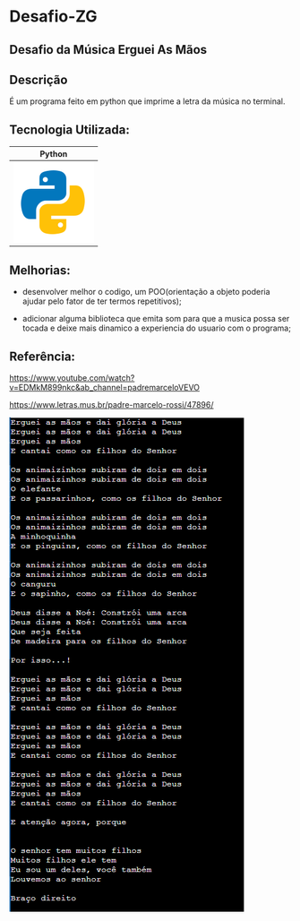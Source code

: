 # Desafio-ZG

## Desafio da Música Erguei As Mãos

## Descrição
É um programa feito em python que imprime a letra da música no terminal.

## Tecnologia Utilizada:
|Python|
|-|
|![icon](./images/icons8-python-144.png)|

## Melhorias:

- desenvolver melhor o codigo, um POO(orientação a objeto poderia ajudar pelo fator de ter termos repetitivos);

- adicionar alguma biblioteca que emita som para que a musica possa ser tocada e deixe mais dinamico a experiencia do usuario com o programa;

## Referência:

https://www.youtube.com/watch?v=EDMkM899nkc&ab_channel=padremarceloVEVO

https://www.letras.mus.br/padre-marcelo-rossi/47896/

![print](./images/img.png)
